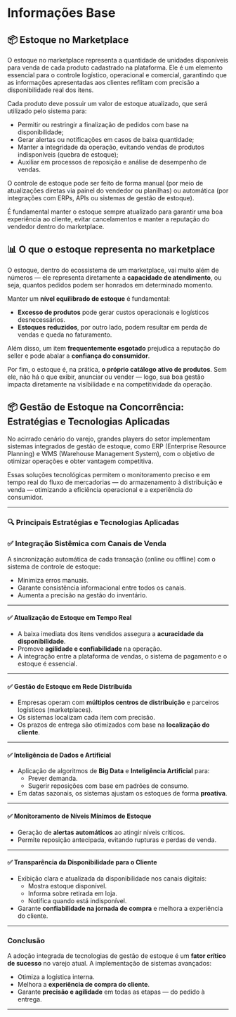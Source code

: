 # Informações Base

## 📦 Estoque no Marketplace

O estoque no marketplace representa a quantidade de unidades disponíveis para venda de cada produto cadastrado na plataforma. Ele é um elemento essencial para o controle logístico, operacional e comercial, garantindo que as informações apresentadas aos clientes reflitam com precisão a disponibilidade real dos itens.

Cada produto deve possuir um valor de estoque atualizado, que será utilizado pelo sistema para:

* Permitir ou restringir a finalização de pedidos com base na disponibilidade;
* Gerar alertas ou notificações em casos de baixa quantidade;
* Manter a integridade da operação, evitando vendas de produtos indisponíveis (quebra de estoque);
* Auxiliar em processos de reposição e análise de desempenho de vendas.

O controle de estoque pode ser feito de forma manual (por meio de atualizações diretas via painel do vendedor ou planilhas) ou automática (por integrações com ERPs, APIs ou sistemas de gestão de estoque).

É fundamental manter o estoque sempre atualizado para garantir uma boa experiência ao cliente, evitar cancelamentos e manter a reputação do vendedor dentro do marketplace.

## 📊 O que o estoque representa no marketplace

O estoque, dentro do ecossistema de um marketplace, vai muito além de números — ele representa diretamente a **capacidade de atendimento**, ou seja, quantos pedidos podem ser honrados em determinado momento.

Manter um **nível equilibrado de estoque** é fundamental:

- **Excesso de produtos** pode gerar custos operacionais e logísticos desnecessários.
- **Estoques reduzidos**, por outro lado, podem resultar em perda de vendas e queda no faturamento.

Além disso, um item **frequentemente esgotado** prejudica a reputação do seller e pode abalar a **confiança do consumidor**.

Por fim, o estoque é, na prática, **o próprio catálogo ativo de produtos**. Sem ele, não há o que exibir, anunciar ou vender — logo, sua boa gestão impacta diretamente na visibilidade e na competitividade da operação.

## 📦 Gestão de Estoque na Concorrência: Estratégias e Tecnologias Aplicadas

No acirrado cenário do varejo, grandes players do setor implementam sistemas integrados de gestão de estoque, como ERP (Enterprise Resource Planning) e WMS (Warehouse Management System), com o objetivo de otimizar operações e obter vantagem competitiva.

Essas soluções tecnológicas permitem o monitoramento preciso e em tempo real do fluxo de mercadorias — do armazenamento à distribuição e venda — otimizando a eficiência operacional e a experiência do consumidor.

---

### 🔍 Principais Estratégias e Tecnologias Aplicadas

### ✅ Integração Sistêmica com Canais de Venda

A sincronização automática de cada transação (online ou offline) com o sistema de controle de estoque:

- Minimiza erros manuais.
- Garante consistência informacional entre todos os canais.
- Aumenta a precisão na gestão do inventário.

---

#### ✅ Atualização de Estoque em Tempo Real

- A baixa imediata dos itens vendidos assegura a **acuracidade da disponibilidade**.
- Promove **agilidade e confiabilidade** na operação.
- A integração entre a plataforma de vendas, o sistema de pagamento e o estoque é essencial.

---

#### ✅ Gestão de Estoque em Rede Distribuída

- Empresas operam com **múltiplos centros de distribuição** e parceiros logísticos (marketplaces).
- Os sistemas localizam cada item com precisão.
- Os prazos de entrega são otimizados com base na **localização do cliente**.

---

#### ✅ Inteligência de Dados e Artificial

- Aplicação de algoritmos de **Big Data** e **Inteligência Artificial** para:
  - Prever demanda.
  - Sugerir reposições com base em padrões de consumo.
- Em datas sazonais, os sistemas ajustam os estoques de forma **proativa**.

---

#### ✅ Monitoramento de Níveis Mínimos de Estoque

- Geração de **alertas automáticos** ao atingir níveis críticos.
- Permite reposição antecipada, evitando rupturas e perdas de venda.

---

#### ✅ Transparência da Disponibilidade para o Cliente

- Exibição clara e atualizada da disponibilidade nos canais digitais:
  - Mostra estoque disponível.
  - Informa sobre retirada em loja.
  - Notifica quando está indisponível.
- Garante **confiabilidade na jornada de compra** e melhora a experiência do cliente.

---

### Conclusão

A adoção integrada de tecnologias de gestão de estoque é um **fator crítico de sucesso** no varejo atual. A implementação de sistemas avançados:

- Otimiza a logística interna.
- Melhora a **experiência de compra do cliente**.
- Garante **precisão e agilidade** em todas as etapas — do pedido à entrega.

---
